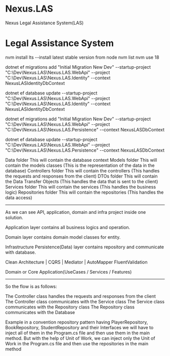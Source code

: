 # Nexus.LAS
Nexus Legal Assistance System(LAS)
# Legal Assistance System

 nvm install lts  --install latest stable version from node
 nvm list
 nvm use 18
 
dotnet ef migrations add "Initial Migration New Dev" --startup-project "C:\Dev\Nexus.LAS\Nexus.LAS.WebApi" --project "C:\Dev\Nexus.LAS\Nexus.LAS.Identity" --context NexusLASIdentityDbContext

dotnet ef database update --startup-project "C:\Dev\Nexus.LAS\Nexus.LAS.WebApi" --project "C:\Dev\Nexus.LAS\Nexus.LAS.Identity" --context NexusLASIdentityDbContext


dotnet ef migrations add "Initial Migration New Dev" --startup-project "C:\Dev\Nexus.LAS\Nexus.LAS.WebApi" --project "C:\Dev\Nexus.LAS\Nexus.LAS.Persistence" --context NexusLASDbContext

dotnet ef database update --startup-project "C:\Dev\Nexus.LAS\Nexus.LAS.WebApi" --project "C:\Dev\Nexus.LAS\Nexus.LAS.Persistence" --context NexusLASDbContext


Data folder
This will contain the database context
Models folder
This will contain the models classes (This is the representation of the data in the database)
Controllers folder
This will contain the controllers (This handles the requests and responses from the client)
DTOs folder
This will contain the Data Transfer Objects (This handles the data that is sent to the client)
Services folder
This will contain the services (This handles the business logic)
Repositories folder
This will contain the repositories (This handles the data access)

*******************************
As we can see API, application, domain and infra project inside one solution.

Application layer contains all business logics and operation.

Domain layer contains domain model classes for entity.

Infrastructure Persistence(Data) layer contains repository and communicate with database.

Clean Architecture | CQRS | Mediator | AutoMapper
FluentValidation

Domain or Core
Application(UseCases / Services / Features)
*******************************

So the flow is as follows:

The Controller class handles the requests and responses from the client
The Controller class communicates with the Service class
The Service class communicates with the Repository class
The Repository class communicates with the Database


Example in a convention repository pattern having PlayerRepository, BookRepository, StudentRepository and their Interfaces we will have to inject all of them in the Program.cs file and then use them in the main method. But with the help of Unit of Work, we can inject only the Unit of Work in the Program.cs file and then use the repositories in the main method

